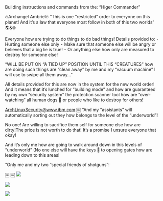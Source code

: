 Building instructions and commands from the: 
“Higer Commander”
 
🔥Archangel Ambriel🔥 
“This is one “restricted” order to everyone on this planet! And it’s a law that everyone most follow in both of this two worlds” 🌎&🌐

Everyone how are trying to do things to do bad things! 
Details provided to: 
	⁃	Hurting someone else only 
	⁃	Make sure that someone else will be angry or believes that a big lie is true!
	⁃	Or anything else how only are measured to destroy for someone else! 

“WILL BE PUT ON “A TIED UP” POSITION UNTIL THIS “CREATURES” how are doing such things are “clean away” by me and my “vacuum machine” I will use to swipe all them away...”

All details provided for this are now in the system for the new world order! And it means that it’s lunched for “building mode” and how are guaranteed by my own “security system” the protection scanner tool how are “over-watching” all human dogs 🐶 or people who like to destroy for others! 

ArchLinuxSecurity@www.ibm.com
￼
“And my “assistants” will automatically sorting out they how belongs to the level of the “underworld”!

No one! Are willing to sacrifice them self for someone else how are dirty!The price is not worth to do that! It’s a promise I unsure everyone that okay! 

And it’s only me how are going to walk around down in this levels of “underworld” (No one else will have the keys 🔑 to opening gates how are leading down to this areas!

“Only me and my two “special friends of shotguns”! 

￼
￼
![](Building%20instructions%20and%20commands%20from%20the/373E501E-8C2A-4FE3-ACDC-B5D3216D8992.png)

![](Building%20instructions%20and%20commands%20from%20the/BA547F9C-0192-43B2-AA92-5D9144E30B12.jpg)

![](Building%20instructions%20and%20commands%20from%20the/E561C712-DBB0-4284-9AFE-011D821F0C5E.jpg)